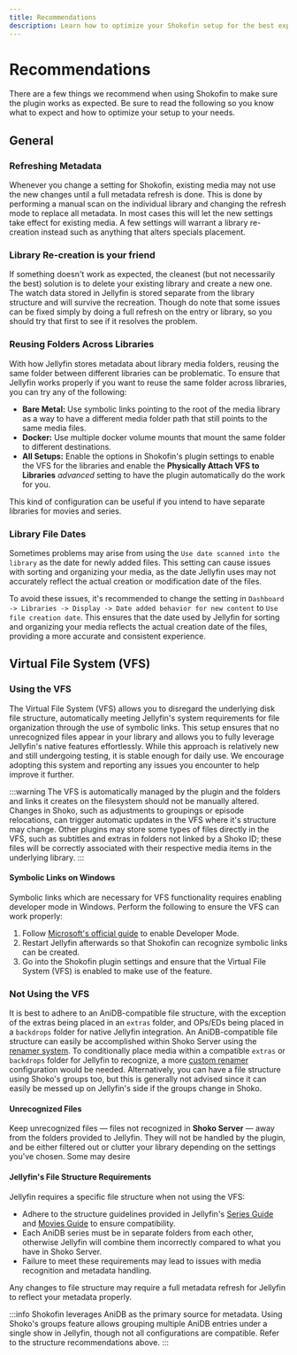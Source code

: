 ```yaml
---
title: Recommendations
description: Learn how to optimize your Shokofin setup for the best experience.
---
```


# Recommendations

There are a few things we recommend when using Shokofin to make sure the plugin works as expected. Be sure to read the
following so you know what to expect and how to optimize your setup to your needs.

## General

### Refreshing Metadata

Whenever you change a setting for Shokofin, existing media may not use the new changes until a full metadata refresh is
done. This is done by performing a manual scan on the individual library and changing the refresh mode to replace all
metadata. In most cases this will let the new settings take effect for existing media. A few settings will warrant a
library re-creation instead such as anything that alters specials placement.

### Library Re-creation is your friend

If something doesn't work as expected, the cleanest (but not necessarily the best) solution is to delete your existing
library and create a new one. The watch data stored in Jellyfin is stored separate from the library structure and will
survive the recreation. Though do note that some issues can be fixed simply by doing a full refresh on the entry or
library, so you should try that first to see if it resolves the problem.

### Reusing Folders Across Libraries

With how Jellyfin stores metadata about library media folders, reusing the same folder between different libraries can
be problematic. To ensure that Jellyfin works properly if you want to reuse the same folder across libraries, you can
try any of the following:

- **Bare Metal:** Use symbolic links pointing to the root of the media library as a way to have a different media folder
  path that still points to the same media files.
- **Docker:** Use multiple docker volume mounts that mount the same folder to different destinations.
- **All Setups:** Enable the options in Shokofin's plugin settings to enable the VFS for the libraries and enable the **Physically Attach VFS to Libraries** _advanced_ setting to have the plugin automatically do the work for you.

This kind of configuration can be useful if you intend to have separate libraries for movies and series.

### Library File Dates

Sometimes problems may arise from using the `Use date scanned into the library` as the date for newly added files. This
setting can cause issues with sorting and organizing your media, as the date Jellyfin uses may not accurately reflect the
actual creation or modification date of the files. 

To avoid these issues, it's recommended to change the setting in `Dashboard -> Libraries -> Display -> Date added behavior for new content` 
to `Use file creation date`. This ensures that the date used by Jellyfin for sorting and organizing your media reflects the 
actual creation date of the files, providing a more accurate and consistent experience.

## Virtual File System (**VFS**)

### Using the VFS

The Virtual File System (VFS) allows you to disregard the underlying disk file structure, automatically meeting
Jellyfin's system requirements for file organization through the use of symbolic links. This setup ensures that no
unrecognized files appear in your library and allows you to fully leverage Jellyfin's native features effortlessly.
While this approach is relatively new and still undergoing testing, it is stable enough for daily use. We encourage
adopting this system and reporting any issues you encounter to help improve it further.

:::warning
The VFS is automatically managed by the plugin and the folders and links it creates on the filesystem should not be
manually altered. Changes in Shoko, such as adjustments to groupings or episode relocations, can trigger automatic
updates in the VFS where it's structure may change. Other plugins may store some types of files directly in the VFS,
such as subtitles and extras in folders not linked by a Shoko ID; these files will be correctly associated with their
respective media items in the underlying library.
:::

#### Symbolic Links on Windows

Symbolic links which are necessary for VFS functionality requires enabling developer mode in Windows. Perform the
following to ensure the VFS can work properly:

1. Follow [Microsoft's official guide](https://learn.microsoft.com/en-us/windows/apps/get-started/developer-mode-features-and-debugging#use-regedit-to-enable-your-device) to enable Developer Mode.
2. Restart Jellyfin afterwards so that Shokofin can recognize symbolic links can be created.
3. Go into the Shokofin plugin settings and ensure that the Virtual File System (VFS) is enabled to make use of the
   feature.

### Not Using the VFS

It is best to adhere to an AniDB-compatible file structure, with the exception of the extras being placed in an `extras`
folder, and OPs/EDs being placed in a `backdrops` folder for native Jellyfin integration. An AniDB-compatible file
structure can easily be accomplished within Shoko Server using
the [renamer system](/shoko-server/utilities/file-rename).
To conditionally place media within a compatible `extras` or `backdrops` folder for Jellyfin to recognize, a more
[custom renamer](/renaming-plugins/available-renamers) configuration would be needed. Alternatively, you can have a file
structure using Shoko's groups too, but this is generally not advised since it can easily be messed up on Jellyfin's
side if the groups change in Shoko.

#### Unrecognized Files

Keep unrecognized files — files not recognized in **Shoko Server** — away from the folders provided to Jellyfin. They
will not be handled by the plugin, and be either filtered out or clutter your library depending on the settings you've
chosen. Some may desire

#### Jellyfin's File Structure Requirements

Jellyfin requires a specific file structure when not using the VFS:

- Adhere to the structure guidelines provided in Jellyfin's [Series Guide](https://jellyfin.org/docs/general/server/media/shows/) and [Movies Guide](https://jellyfin.org/docs/general/server/media/movies/) to ensure compatibility.
- Each AniDB series must be in separate folders from each other, otherwise Jellyfin will combine them incorrectly
  compared to what you have in Shoko Server.
- Failure to meet these requirements may lead to issues with media recognition and metadata handling.

Any changes to file structure may require a full metadata refresh for Jellyfin to reflect your metadata properly.

:::info
Shokofin leverages AniDB as the primary source for metadata. Using Shoko's groups feature allows grouping multiple AniDB
entries under a single show in Jellyfin, though not all configurations are compatible. Refer to the structure
recommendations above.
:::
